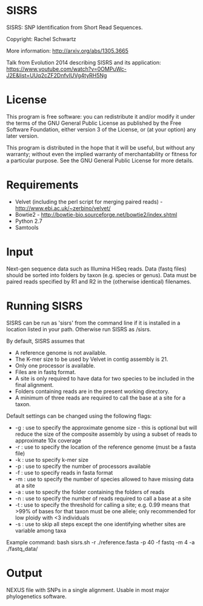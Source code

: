SISRS
=====

SISRS: SNP Identification from Short Read Sequences.

Copyright: Rachel Schwartz

More information: http://arxiv.org/abs/1305.3665

Talk from Evolution 2014 describing SISRS and its application: https://www.youtube.com/watch?v=0OMPuWc-J2E&list=UUq2cZF2DnfvIUVg4tyRH5Ng

License
=======

This program is free software: you can redistribute it and/or modify it under the terms of the GNU General Public License as published by the Free Software Foundation, either version 3 of the License, or (at your option) any later version.

This program is distributed in the hope that it will be useful, but without any warranty; without even the implied warranty of merchantability or fitness for a particular purpose. See the GNU General Public License for more details.

Requirements
============

* Velvet (including the perl script for merging paired reads) - http://www.ebi.ac.uk/~zerbino/velvet/
* Bowtie2 - http://bowtie-bio.sourceforge.net/bowtie2/index.shtml
* Python 2.7
* Samtools

Input
=====

Next-gen sequence data such as Illumina HiSeq reads.
Data (fastq files) should be sorted into folders by taxon (e.g. species or genus).
Data must be paired reads specified by R1 and R2 in the (otherwise identical) filenames.

Running SISRS
=============

SISRS can be run as 'sisrs' from the command line if it is installed in a location listed in your path. Otherwise run SISRS as <directory>/sisrs. 

By default, SISRS assumes that
* A reference genome is not available.
* The K-mer size to be used by Velvet in contig assembly is 21.
* Only one processor is available.
* Files are in fastq format.
* A site is only required to have data for two species to be included in the final alignment.
* Folders containing reads are in the present working directory.
* A minimum of three reads are required to call the base at a site for a taxon.

Default settings can be changed using the following flags:
* -g : use to specify the approximate genome size - this is optional but will reduce the size of the composite assembly by using a subset of reads to approximate 10x coverage
* -r : use to specify the location of the reference genome (must be a fasta file)
* -k : use to specify k-mer size
* -p : use to specify the number of processors available
* -f : use to specify reads in fasta format
* -m : use to specify the number of species allowed to have missing data at a site
* -a : use to specify the folder containing the folders of reads
* -n : use to specify the number of reads required to call a base at a site
* -t : use to specify the threshold for calling a site; e.g. 0.99 means that >99% of bases for that taxon must be one allele; only recommended for low ploidy with <3 individuals
* -s : use to skip all steps except the one identifying whether sites are variable among taxa

Example command: bash sisrs.sh -r ./reference.fasta -p 40 -f fastq -m 4 -a ./fastq_data/

Output
======

NEXUS file with SNPs in a single alignment. Usable in most major phylogenetics software.
